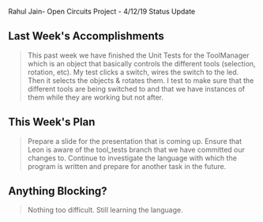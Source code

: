 Rahul Jain- Open Circuits Project - 4/12/19 Status Update

## Last Week's Accomplishments

> This past week we have finished the Unit Tests for the ToolManager which is an object that basically controls the different tools (selection, rotation, etc).
> My test clicks a switch, wires the switch to the led. Then it selects the objects & rotates them. I test to make sure that the different tools are being switched to and that we have instances of them while they are working but not after.

## This Week's Plan

> Prepare a slide for the presentation that is coming up.
> Ensure that Leon is aware of the tool_tests branch that we have committed our changes to.
> Continue to investigate the language with which the program is written and prepare for another task in the future.

## Anything Blocking?

> Nothing too difficult. Still learning the language.